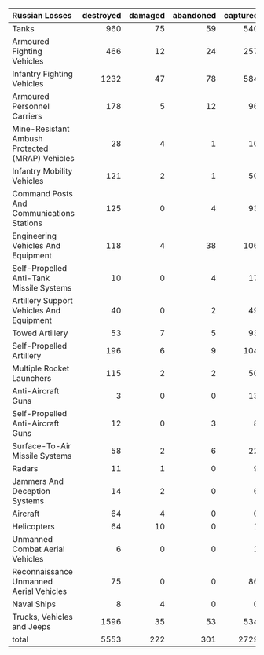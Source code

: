 | Russian Losses                                   |   destroyed |   damaged |   abandoned |   captured |   total |
|:-------------------------------------------------|------------:|----------:|------------:|-----------:|--------:|
| Tanks                                            |         960 |        75 |          59 |        540 |    1634 |
| Armoured Fighting Vehicles                       |         466 |        12 |          24 |        257 |     759 |
| Infantry Fighting Vehicles                       |        1232 |        47 |          78 |        584 |    1941 |
| Armoured Personnel Carriers                      |         178 |         5 |          12 |         96 |     291 |
| Mine-Resistant Ambush Protected  (MRAP) Vehicles |          28 |         4 |           1 |         10 |      43 |
| Infantry Mobility Vehicles                       |         121 |         2 |           1 |         50 |     174 |
| Command Posts And Communications Stations        |         125 |         0 |           4 |         93 |     222 |
| Engineering Vehicles And Equipment               |         118 |         4 |          38 |        106 |     266 |
| Self-Propelled Anti-Tank Missile Systems         |          10 |         0 |           4 |         17 |      31 |
| Artillery Support Vehicles And Equipment         |          40 |         0 |           2 |         49 |      91 |
| Towed Artillery                                  |          53 |         7 |           5 |         93 |     158 |
| Self-Propelled Artillery                         |         196 |         6 |           9 |        104 |     315 |
| Multiple Rocket Launchers                        |         115 |         2 |           2 |         50 |     169 |
| Anti-Aircraft Guns                               |           3 |         0 |           0 |         13 |      16 |
| Self-Propelled Anti-Aircraft Guns                |          12 |         0 |           3 |          8 |      23 |
| Surface-To-Air Missile Systems                   |          58 |         2 |           6 |         22 |      88 |
| Radars                                           |          11 |         1 |           0 |          9 |      21 |
| Jammers And Deception Systems                    |          14 |         2 |           0 |          6 |      22 |
| Aircraft                                         |          64 |         4 |           0 |          0 |      68 |
| Helicopters                                      |          64 |        10 |           0 |          1 |      75 |
| Unmanned Combat Aerial Vehicles                  |           6 |         0 |           0 |          1 |       7 |
| Reconnaissance Unmanned Aerial Vehicles          |          75 |         0 |           0 |         86 |     161 |
| Naval Ships                                      |           8 |         4 |           0 |          0 |      12 |
| Trucks, Vehicles and Jeeps                       |        1596 |        35 |          53 |        534 |    2218 |
| total                                            |        5553 |       222 |         301 |       2729 |    8805 |